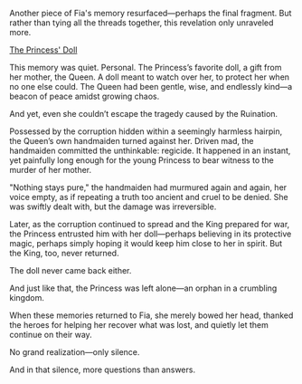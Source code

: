 <!-- title: Fia -->
<!-- status: Alive -->

Another piece of Fia's memory resurfaced—perhaps the final fragment. But rather than tying all the threads together, this revelation only unraveled more.

[The Princess' Doll](#embed:https://www.youtube.com/live/98bQ3awzWLM?si=8VkaP1-inxJZVfpp&t=9357)

This memory was quiet. Personal. The Princess’s favorite doll, a gift from her mother, the Queen. A doll meant to watch over her, to protect her when no one else could. The Queen had been gentle, wise, and endlessly kind—a beacon of peace amidst growing chaos.

And yet, even she couldn’t escape the tragedy caused by the Ruination.

Possessed by the corruption hidden within a seemingly harmless hairpin, the Queen’s own handmaiden turned against her. Driven mad, the handmaiden committed the unthinkable: regicide. It happened in an instant, yet painfully long enough for the young Princess to bear witness to the murder of her mother.

"Nothing stays pure," the handmaiden had murmured again and again, her voice empty, as if repeating a truth too ancient and cruel to be denied. She was swiftly dealt with, but the damage was irreversible.

Later, as the corruption continued to spread and the King prepared for war, the Princess entrusted him with her doll—perhaps believing in its protective magic, perhaps simply hoping it would keep him close to her in spirit. But the King, too, never returned.

The doll never came back either.

And just like that, the Princess was left alone—an orphan in a crumbling kingdom.

When these memories returned to Fia, she merely bowed her head, thanked the heroes for helping her recover what was lost, and quietly let them continue on their way.

No grand realization—only silence.

And in that silence, more questions than answers.
